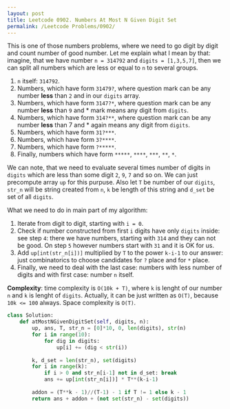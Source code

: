 ```yaml
---
layout: post
title: Leetcode 0902. Numbers At Most N Given Digit Set
permalink: /Leetcode Problems/0902/
---
```


This is one of those numbers problems, where we need to go digit by digit and count number of good number. Let me explain what I mean by that: imagine, that we have number `n = 314792` and `digits = [1,3,5,7]`, then we can split all numbers which are less or equal to `n` to several groups.

1. `n` itself: `314792`.
2. Numbers, which have form `31479?`, where question mark can be any number **less** than `2` and in our `digits` array.
3. Numbers, which have form `3147?*`, where question mark can be any number **less** than `9` and * mark means any digit from `digits`.
4. Numbers, which have form `314?**`, where question mark can be any number **less** than 7 and * again means any digit from `digits`.
5. Numbers, which have form `31?***`.
6. Numbers, which have form `3?****`.
7. Numbers, which have form `?*****`.
8. Finally, numbers which have form `*****`, `****`, `***`, `**`, `*`.

We can note, that we need to evaluate several times number of digits in `digits` which are less than some digit `2`, `9`, `7` and so on. We can just precompute array `up` for this purpuse. Also let `T` be number of our `digits`, `str_n` will be string created from `n`, `k` be length of this string and `d_set` be set of all `digits`.

What we need to do in main part of my algorithm:
1. Iterate from digit to digit, starting with `i = 0`.
2. Check if number constructed from first `i` digits have only `digits` inside: see step `4`: there we have numbers, starting with `314` and they can not be good. On step `5` however numbers start with `31` and it is OK for us.
3. Add `up[int(str_n[i])]` multiplied by `T` to the power `k-i-1` to our answer: just combinatorics to choose candidates for `?` place and for `*` place.
4. Finally, we need to deal with the last case: numbers with less number of digits and with first case: number `n` itself.

**Complexity**: time complexity is `O(10k + T)`, where `k` is lenght of our number `n` and `k` is lenght of `digits`.  Actually, it can be just written as `O(T)`, because `10k <= 100` always. Space complexity is `O(T)`.

```python
class Solution:
    def atMostNGivenDigitSet(self, digits, n):
        up, ans, T, str_n = [0]*10, 0, len(digits), str(n)
        for i in range(10):
            for dig in digits:
                up[i] += (dig < str(i))
        
        k, d_set = len(str_n), set(digits)
        for i in range(k):
            if i > 0 and str_n[i-1] not in d_set: break
            ans += up[int(str_n[i])] * T**(k-i-1)
        
        addon = (T**k - 1)//(T-1) - 1 if T != 1 else k - 1
        return ans + addon + (not set(str_n) - set(digits))
```